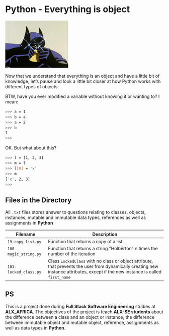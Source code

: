 # Python - Everything is object

![Background Context](https://github.com/Nimbusshub/alx-higher_level_programming/blob/main/0x09-python-everything_is_object/batman.gif)

Now that we understand that everything is an object and have a little bit of knowledge, let’s pause and look a little bit closer at how Python works with different types of objects.

BTW, have you ever modified a variable without knowing it or wanting to? I mean:

```bash
>>> a = 1
>>> b = a
>>> a = 2
>>> b
1
>>>
```

OK. But what about this?

```bash
>>> l = [1, 2, 3]
>>> m = l
>>> l[0] = 'x'
>>> m
['x', 2, 3]
>>>
```

## Files in the Directory

All `.txt` files stores answer to questions relating to classes, objects, instances, mutable and immutable data types, references as well as assignments in **Python**

| Filename              | Description                                                                                                                                                                        |
| --------------------- | ---------------------------------------------------------------------------------------------------------------------------------------------------------------------------------- |
| `19-copy_list.py`     | Function that returns a copy of a list                                                                                                                                             |
| `100-magic_string.py` | Function that returns a string "Holberton" n times the number of the iteration                                                                                                     |
| `101-locked_class.py` | Class `LockedClass` with no class or object attribute, that prevents the user from dynamically creating new instance attributes, except if the new instance is called `first_name` |

## PS

This is a project done during **Full Stack Software Engineering** studies at **ALX_AFRICA**. The objectives of the project is teach **ALX-SE students** about the difference between a class and an object or instance, the difference between immutable object and mutable object, reference, assignments as well as data types in **Python**.
